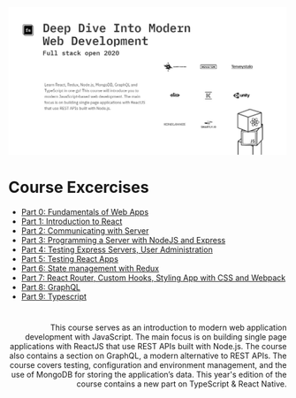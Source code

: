 ![Full Stack Open 2020](./img/cover.jpg)

# Course Excercises

- [Part 0: Fundamentals of Web Apps](https://github.com/sehroz/full-stack-open-2020/tree/master/part-0)
- [Part 1: Introduction to React](https://github.com/sehroz/full-stack-open-2020/tree/master/part-1)
- [Part 2: Communicating with Server](https://github.com/sehroz/full-stack-open-2020/tree/master/part-2)
- [Part 3: Programming a Server with NodeJS and Express](https://github.com/sehroz/full-stack-open-2020/tree/master/part-3)
- [Part 4: Testing Express Servers, User Administration](https://github.com/sehroz/full-stack-open-2020/tree/master/part-4)
- [Part 5: Testing React Apps](https://github.com/sehroz/full-stack-open-2020/tree/master/part-5)
- [Part 6: State management with Redux](https://github.com/sehroz/full-stack-open-2020/tree/master/part-6)
- [Part 7: React Router, Custom Hooks, Styling App with CSS and Webpack](https://github.com/sehroz/full-stack-open-2020/tree/master/part-7)
- [Part 8: GraphQL](https://github.com/sehroz/full-stack-open-2020/tree/master/part-8)
- [Part 9: Typescript](https://github.com/sehroz/full-stack-open-2020/tree/master/part-9)

#

<p align="right">
This course serves as an introduction to modern web application development with JavaScript. The main focus is on building single page applications with ReactJS that use REST APIs built with Node.js. The course also contains a section on GraphQL, a modern alternative to REST APIs. The course covers testing, configuration and environment management, and the use of MongoDB for storing the application’s data. This year's edition of the course contains a new part on TypeScript & React Native.
</p>
